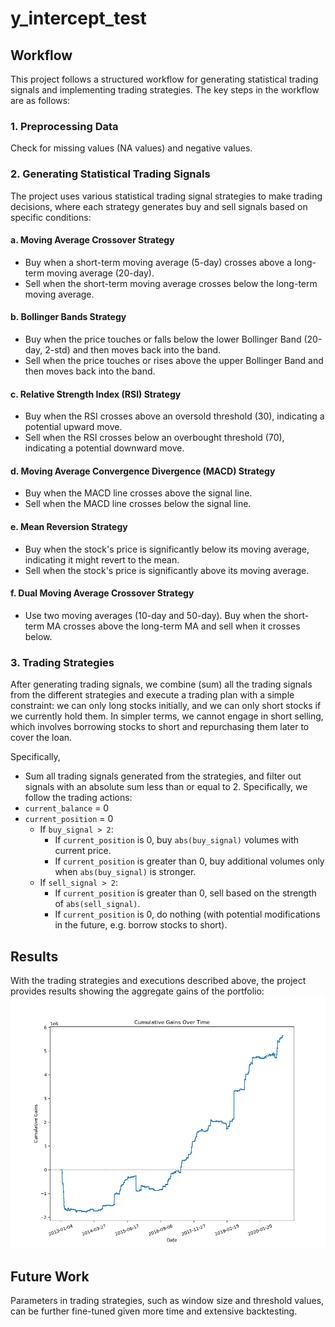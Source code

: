 # y_intercept_test

## Workflow

This project follows a structured workflow for generating statistical trading signals and implementing trading strategies. The key steps in the workflow are as follows:

### 1. Preprocessing Data

Check for missing values (NA values) and negative values.

### 2. Generating Statistical Trading Signals

The project uses various statistical trading signal strategies to make trading decisions, where each strategy generates buy and sell signals based on specific conditions:

#### a. Moving Average Crossover Strategy

- Buy when a short-term moving average (5-day) crosses above a long-term moving average (20-day).
- Sell when the short-term moving average crosses below the long-term moving average.

#### b. Bollinger Bands Strategy

- Buy when the price touches or falls below the lower Bollinger Band (20-day, 2-std) and then moves back into the band.
- Sell when the price touches or rises above the upper Bollinger Band and then moves back into the band.

#### c. Relative Strength Index (RSI) Strategy

- Buy when the RSI crosses above an oversold threshold (30), indicating a potential upward move.
- Sell when the RSI crosses below an overbought threshold (70), indicating a potential downward move.

#### d. Moving Average Convergence Divergence (MACD) Strategy

- Buy when the MACD line crosses above the signal line.
- Sell when the MACD line crosses below the signal line.

#### e. Mean Reversion Strategy

- Buy when the stock's price is significantly below its moving average, indicating it might revert to the mean.
- Sell when the stock's price is significantly above its moving average.

#### f. Dual Moving Average Crossover Strategy

- Use two moving averages (10-day and 50-day). Buy when the short-term MA crosses above the long-term MA and sell when it crosses below.

### 3. Trading Strategies

After generating trading signals, we combine (sum) all the trading signals from the different strategies and execute a trading plan with a simple constraint: we can only long stocks initially, and we can only short stocks if we currently hold them. In simpler terms, we cannot engage in short selling, which involves borrowing stocks to short and repurchasing them later to cover the loan.

Specifically,
- Sum all trading signals generated from the strategies, and filter out signals with an absolute sum less than or equal to 2. Specifically, we follow the trading actions:
- `current_balance` = 0
- `current_position` = 0
  - If `buy_signal > 2`:
    - If `current_position` is 0, buy `abs(buy_signal)` volumes with current price.
    - If `current_position` is greater than 0, buy additional volumes only when `abs(buy_signal)` is stronger.
  - If `sell_signal > 2`:
    - If `current_position` is greater than 0, sell based on the strength of `abs(sell_signal)`.
    - If `current_position` is 0, do nothing (with potential modifications in the future, e.g. borrow stocks to short).

## Results

With the trading strategies and executions described above, the project provides results showing the aggregate gains of the portfolio:
![Cumulative Gains Plot](cumulative_gains_plot.png)

## Future Work

Parameters in trading strategies, such as window size and threshold values, can be further fine-tuned given more time and extensive backtesting.
